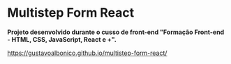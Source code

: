 # Multistep Form React

**Projeto desenvolvido durante o cusso de front-end "Formação Front-end - HTML, CSS, JavaScript, React e +".**

https://gustavoalbonico.github.io/multistep-form-react/